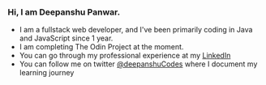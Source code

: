 <h3> Hi, I am Deepanshu Panwar.</h3>
<ul>
<li> I am a fullstack web developer, and I've been primarily coding in Java and JavaScript since 1 year. </li>
<li> I am completing The Odin Project at the moment.</li>
<li> You can go through my professional experience at my 
<a href="https://www.linkedin.com/in/deepanshu-panwar-a667b2147/">LinkedIn</a></li>
<li>You can follow me on twitter <a href = "https://twitter.com/DeepanshuCodes">@deepanshuCodes</a> where I document my learning journey</li>
